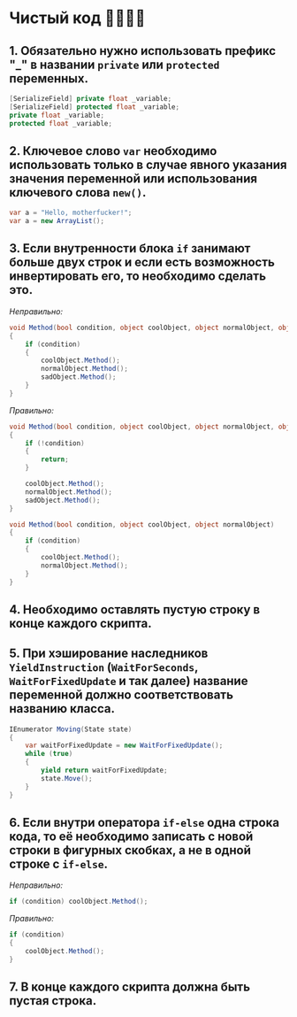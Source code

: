 # Чистый код 🥴:pinched_fingers:🤙🏿

## 1. Обязательно нужно использовать префикс "_" в названии `private` или `protected` переменных.
```cs
[SerializeField] private float _variable;
[SerializeField] protected float _variable;
private float _variable;
protected float _variable;
```
## 2. Ключевое слово `var` необходимо использовать только в случае явного указания значения переменной или использования ключевого слова `new()`.
```cs
var a = "Hello, motherfucker!";
var a = new ArrayList();
```
## 3. Если внутренности блока `if` занимают больше двух строк и если есть возможность инвертировать его, то необходимо сделать это.
*Неправильно:*
```cs
void Method(bool condition, object coolObject, object normalObject, object sadObject)
{
    if (condition)
    {
        coolObject.Method();
        normalObject.Method();
        sadObject.Method();
    }
}
```
*Правильно:*
```cs
void Method(bool condition, object coolObject, object normalObject, object sadObject)
{
    if (!condition)
    {
        return;
    }

    coolObject.Method();
    normalObject.Method();
    sadObject.Method();
}
```
```cs
void Method(bool condition, object coolObject, object normalObject)
{
    if (condition)
    {
        coolObject.Method();
        normalObject.Method();
    }
}
```
## 4. Необходимо оставлять пустую строку в конце каждого скрипта.
## 5. При хэширование наследников `YieldInstruction` (`WaitForSeconds`, `WaitForFixedUpdate` и так далее) название переменной должно соответствовать названию класса.
```cs
IEnumerator Moving(State state)
{
    var waitForFixedUpdate = new WaitForFixedUpdate();
    while (true)
    {
        yield return waitForFixedUpdate;
        state.Move();
    }
}
```
## 6. Если внутри оператора `if-else` одна строка кода, то её необходимо записать с новой строки в фигурных скобках, а не в одной строке с `if-else`.
*Неправильно:*
```cs
if (condition) coolObject.Method();
```
*Правильно:*
```cs
if (condition)
{
    coolObject.Method();
}
```
## 7. В конце каждого скрипта должна быть пустая строка.
